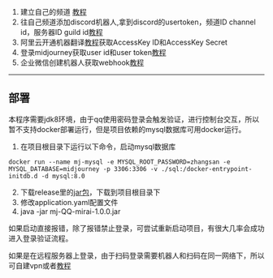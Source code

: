 1. 建立自己的频道 [教程](https://docs.midjourney.com/docs/quick-start)
2. 往自己频道添加discord机器人,拿到discord的usertoken，频道ID channel id，服务器ID guild id[教程](https://github.com/novicezk/midjourney-proxy/blob/main/docs/discord-bot.md)
3. 阿里云开通机器翻译[教程](aliyun.md)获取AccessKey ID和AccessKey Secret
4. 登录midjourney获取user id和user token[教程](midjourney.md)
5. 企业微信创建机器人获取webhook[教程](https://developer.qiniu.com/console/kb/10490/receptionmanagement-wechat?category=kb)

------

## 部署

本程序需要jdk8环境，由于qq使用密码登录会触发验证，进行控制台交互，所以暂不支持docker部署运行，但是项目依赖的mysql数据库可用docker运行。

1. 在项目根目录下运行以下命令，启动mysql数据库

```shell
docker run --name mj-mysql -e MYSQL_ROOT_PASSWORD=zhangsan -e MYSQL_DATABASE=midjourney -p 3306:3306 -v ./sql:/docker-entrypoint-initdb.d -d mysql:8.0
```

2. 下载release里的[jar包](https://github.com/1130600015/MidJourney_QQ/releases/tag/v1.0.0)，下载到项目根目录下
3. 修改application.yaml配置文件
4. java -jar mj-QQ-mirai-1.0.0.jar  

如果启动直接报错，除了报错禁止登录，可尝试重新启动项目，有很大几率会成功进入登录验证流程。



如果是在远程服务器上登录，由于扫码登录需要机器人和扫码在同一网络下，所以可自建vpn或者[教程](vpn.md)
